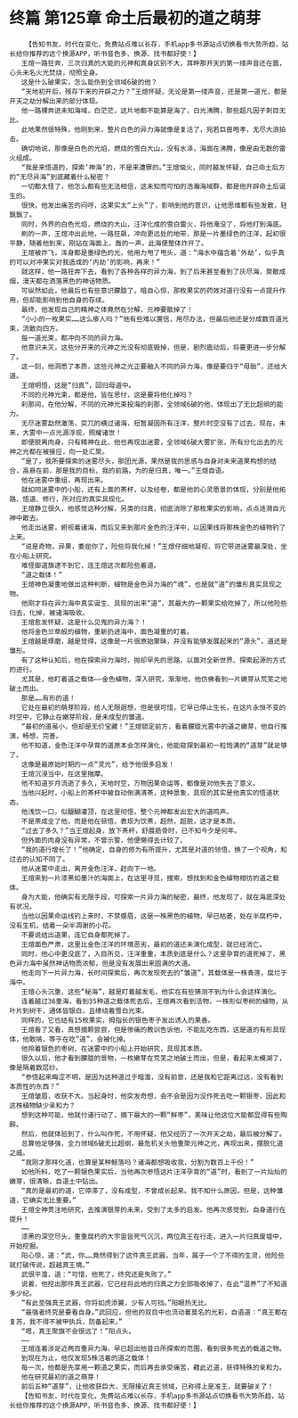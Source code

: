 # 终篇 第125章 命土后最初的道之萌芽
        【告知书友，时代在变化，免费站点难以长存，手机app多书源站点切换看书大势所趋，站长给你推荐的这个换源APP，听书音色多、换源、找书都好使！】
       王煊一路狂奔，三次归真的大能的元神和真身区别不大，耳畔那开天的第一缕声音还在震，心头未名火光焚烧，彻照全身。
       这是什么破果实，怎么能伤到全领域6破的他？
       “天地初开后，残存下来的开辟之力？”王煊怀疑，无论是第一缕声音，还是第一道光，都是开天之劫分解出来的部分体现。
       他一路裸奔进未知海域，白茫茫，这片地都不能算是海了，白光沸腾，那些超凡因子刺目无比。
       此地果然很特殊，他刚到来，整片白色的异力海就像是复活了，宛若巨兽咆孝，无尽大浪拍击。
       确切地说，那像是白色的光焰，燃烧的雪白大山，没有水泽，海面在沸腾，像是由无数的雷火组成。
       “我是来悟道的，探索‘神海’的，不是来遭罪的。”王煊恼火，同时越发怀疑，自己命土后方的“无尽异海”到底藏着什么秘密？
       一切都太怪了，他怎么都有些无法相信，这未知而可怕的浩瀚海域群，都是他开辟命土后诞生的。
       很快，他发出痛苦的闷哼，这果实太“上头”了，影响到他的意识，让他思维都有些发散，轻飘飘了。
       同时，外界的白色光焰，燃烧的大山，汪洋化成的雪白雷火，将他淹没了，将他打到海底。
       刷的一声，王煊冲出此地，一路狂飙，冲向更远处的地带，那是一片墨绿色的汪洋，起初很平静，随着他到来，刚站在海面上，轰的一声，此海便整体炸开了。
       王煊被炸飞，浑身都是墨绿色的光，他用力甩了甩头，道：“海水中蕴含着‘外劫’，似乎真的可以对冲果实对我造成的‘内劫’的影响，再来！”
       就这样，他一路狂奔下去，看到了各种各样的异力海，到了后来甚至看到了灰尽海，聚散成烟，漫天都在洒落黑色的神话物质。
       可纵然如此，他最后也有些意识朦胧了，暗自心惊，那枚果实的药效对道行没有一点提升作用，但却能影响到他自身的存续。
       最终，他发现自己的精神之体竟然在分解，元神要散掉了！
       “小小的一枚果实……这么瘆人吗？”他有些难以置信，用尽办法，但最后他还是分成数百道光束，流散向四方。
       每一道光束，都冲向不同的异力海。
       他意识未灭，这些分开来的元神之光没有彻底毁掉，但是，剧烈震动后，将要更进一步分解了。
       这一刻，他洞悉了本质，这些元神之光正要融入不同的异力海，像是要归于“母胎”，还给大道。
       王煊明悟，这是“归真”，回归母道中。
       不同的元神光束，都是他，皆在思忖，这是要将他化掉吗？
       刹那间，在他分解，不同的元神光束投海的刹那，全领域6破的他，体现出了无比超纲的能力。
       无尽迷雾勐然激荡，突兀的横过诸海，短暂凝固所有汪洋，整片时空没有了过去，现在，未来，大雾中一点光源浮现，照耀诸世！
       即便脱离肉身，只有精神在此，他也再现出迷雾，全领域6破大雾扩张，所有分化出去的元神之光都在被接应，向一处汇聚。
       “是了，我所要探索的迷雾尽头，那团光源，果然是我的思感与自身对未来道果构想的结合，高悬在前，那是我的目标，我的前路，为的是归真，唯一。”王煊自语。
       他在迷雾中重组，再现出来。
       就如同迷雾中的小船，还有上面的茶杯，以及经卷，都是他的心灵愿景的体现，分别是他拓路、悟道、修行，所对应的真实具现化。
       王煊静立很久，他感觉这种分解，另类的归真，彻底消除了那枚果实的影响，点点涟漪自元神中散去。
       他走出迷雾，俯视着诸海，而后又来到那片金色的汪洋中，以因果线将那株金色的植物钓了上来。
       “说是奇物，异果，委屈你了，险些将我化掉！”王煊仔细地凝视，将它带进迷雾最深处，坐在小船上研究。
       难怪御道旗逮不到它，连王煊这次都险些着道。
       “道之载体！”
       王煊神色凝重地做出这种判断，植物是金色异力海的“魂”，也是就“道”的雏形真实具现之物。
       他刚才将在异力海中真实诞生、具现的出来“道”，其最大的一颗果实给吃掉了，所以他险些归去，化掉，被诸海吸收。
       王煊愈发怀疑，这是什么见鬼的异力海？！
       他将金色兰草般的植物，重新扔进海中，面色凝重的盯着。
       王煊越是琢磨，越是觉得，这像是一片很原始蒙昧，并没有能够发展起来的“源头”，道还是雏形。
       有了这种认知后，他在探索异力海时，抛却早先的思路，以面对全新世界、探索起源的方式的进行。
       尤其是，他盯着道之载体——金色植物，深入研究，渐渐地，他仿佛看到一片嫩芽从荒芜之地破土而出。
       那是……有形的道！
       它处在最初的萌芽阶段，给人无限遐想，但是很可惜，它早已停止生长，在这片永恒不变的时空中，它静止在嫩芽阶段，是未成型的雏道。
       “最初的道虽小，但却是无价宝藏！”王煊锁定前方，看着朦胧光雾中的道之嫩芽，他自行推演，畅想，完善。
       他不知道，金色汪洋中孕育的道原本会怎样演化，他能窥探到最初一粒饱满的“道芽”就足够了。
       这像是最原始时期的一点“灵光”，给予他很多启发！
       王煊沉浸当中，在这里揣摩。
       他不知道岁月流逝了多久，天地时空，万物因果命运等，都像是对他失去了意义。
       当他兴起时，小船上的茶杯中被自动倒满清茶，这种景象，具现的其实是他真实的悟道状态。
       他浅饮一口，似醍醐灌顶，在这里彻悟，整个元神都发出宏大的道鸣声。
       不是茶成全了他，而是他在顿悟，表现为饮茶，超然，超脱，这才是本质。
       “过去了多久？”当王煊起身，放下茶杯，舒展筋骨时，已不知今夕是何年。
       但外面的肉身没有异常，不曾示警，他便懒得去计较了。
       “我的道行增长了！”他确定，自身的修为有所提升，尤其是对道的领悟，换了一个视角，和过去的认知不同了。
       他从迷雾中走出，离开金色汪洋，赶向下一地。
       王煊来到一片漆黑如墨汁的海面上，在这里寻觅，搜索，想找到和金色植物相彷的道之载体。
       身为大能，他确实有无限手段，可探索一片异力海的秘密，最终，他发现了，就在海底深处有状况。
       当他以因果命运线钓上来时，不禁蹙眉，这是一株黑色的植物，早已枯萎，处在半腐朽中，没有生机，结着一朵半凋谢的小花。
       不要说结出道果，连它自身都死掉了。
       王煊面色严肃，这里比金色汪洋的环境恶劣，最初的道还未演化成型，就已经消亡。
       同时，他心中更没底了，入目所见，汪洋重重，本质到底是什么？这里孕育的道死掉了，黑色异力海中虽然神话物质浓郁，但是没有发展出来圆满的大道。
       他走向下一片异力海，长时间探索后，再次发现死去的“雏道”，其载体是一株青莲，腐烂于海中。
       王煊心头沉重，这些“秘海”，越是盯着越发毛，他实在有些猜测不到为什么会这样演化。
       连着越过36重海，看到35种道之载体死去后，王煊再次看到活物，一株形似枣树的植物，从叶片到树干，通体皆银白，且缭绕着雪白光束。
       同样的，它也结有15枚果实，拇指长的银色枣子发出诱人的果香。
       王煊看了又看，真想摘颗尝尝，但是惨痛的教训告诉他，不能乱吃东西，这是道的有形具现体，他敢啃，等于在吃“道”，会被化掉。
       他拎着银色的枣树，在迷雾中的小船上开始研究，具现其本质。
       很久以后，他才看到朦胧的景物，一枚嫩芽在荒芜之地破土而出，但是，看起来太模湖了，像是隔着数层纱。
       “参悟起来晦涩不明，是因为这种道过于暗澹，没有前景，还是我和它距离过远，没有看到本质性的东西？”
       王煊皱眉，收获不大。当起身时，他突发奇想，会不会是因为没作死去吃一颗银枣，因此和这株植物缺少亲和力？
       想到这种可能，他就付诸行动了，摘下最大的一颗“鲜枣”，美味让他这位大能都显得有些陶醉。
       然后，他就体验到了，什么叫作死，不用怀疑，他又经历了一次开天之劫，最后被分解了。
       总算他足够强，全力领域6破无比超纲，最危机关头他重聚元神之光，再现出来，摆脱化道之威。
       “我刚才那样化道，也算是某种鲸落吗？诸海都想吸收我，分割为数百上千份！”
       如他所料，吃了一颗银色果实后，当他再次参悟这片汪洋孕育的“道”时，看到了一片灿灿的嫩芽，很清晰，自道土中钻出。
       “真的是最初的道，它停滞了，没有成型，不曾成长起来。我不知什么原因，但是，这种雏道，它确实无比重要。”
       王煊全神贯注地研究，去推演银芽的未来，受到了太多的启发。他再次感觉到，自身道行在提升！
       ……
       漆黑的深空尽头，重重腐朽的大宇宙皆死气沉沉，两位真王在行走，进入一片归真废墟中，开始挖掘。
       阳心惊，道：“武，你……竟然得到了这件真王武器，当年，属于一个了不得的生灵，他险些就打破传说，超越真王境。”
       武很平澹，道：“可惜，他死了，终究还是失败了。”
       说着，他挖出那件真王武器，它已经将此地的归真之力全部吸收掉了，在此“温养”了不知道多少纪。
       “有此至强真王武器，你将如虎添翼，少有人可挡。”阳眼热无比。
       “最强者终究是要看自身。”武回应，但他的双目中也流动着莫名的光彩，自语道：“真王都在复苏，我不得不被甲执兵，防备起来。”
       “嗯，真王聚旗不会很远了！”阳点头。
       ……
       王煊连着涉足近两百重异力海，早已超出他昔日所探索的范围，看到很多死去的载道之物。
       到现在为止，他仅发现5株活着的道之载体！
       每一次，他都是先享用一颗道之果实，而后再去承受痛苦，藉此近道，获得特殊的亲和力。
       他在研究最初的道之萌芽！
       前后五种“道芽”，让他收获巨大，无限接近真王领域，已称得上是准王，就要破关了！
       【告知书友，时代在变化，免费站点难以长存，手机app多书源站点切换看书大势所趋，站长给你推荐的这个换源APP，听书音色多、换源、找书都好使！】